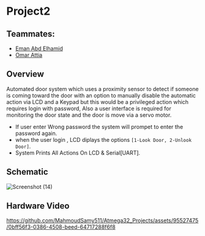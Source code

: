 # Project2 
## Teammates:
 - [Eman Abd Elhamid](https://github.com/Emanabdelhamid241)
 - [Omar Attia](https://github.com/omarattia23)
## Overview
Automated door system which uses a proximity sensor to detect if someone is coming toward the door with an option to manually disable the automatic action via LCD and a Keypad but this would be a privileged action which requires login with password, Also a user interface is required for monitoring the door state and the door is move via a servo motor.
- If user enter Wrong password the system will prompet to enter the password again.
- when the user login , LCD diplays the options `[1-Look Door, 2-Unlook Door]`.
- System Prints All Actions On LCD & Serial[UART]. 
## Schematic
![Screenshot (14)](https://github.com/MahmoudSamy511/Atmega32_Projects/assets/95527475/6a0f5dfe-9323-4e37-ab0a-f5f3d3174ce0)
## Hardware Video
https://github.com/MahmoudSamy511/Atmega32_Projects/assets/95527475/0bff56f3-0386-4508-beed-64717288f6f8

